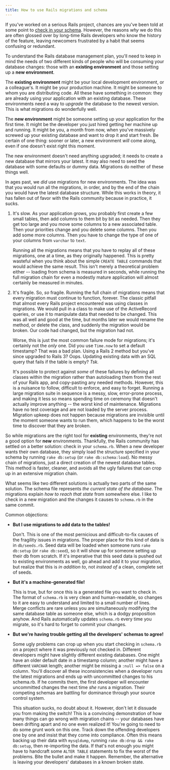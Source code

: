 ```yaml
---
title: How to use Rails migrations and schema
---
```


If you've worked on a serious Rails project, chances are you've been told at some point to [check in your schema](http://webcache.googleusercontent.com/search?q=cache:pOhqkWFMkx8J:www.saturnflyer.com/blog/jim/2010/09/14/always-check-in-schema-rb/+&cd=1&hl=en&ct=clnk&gl=us&client=firefox-a). However, the reasons *why* we do this are often glossed over by long-time Rails developers who know the history of the feature, leaving newcomers frustrated by a habit that seems confusing or redundant.

To understand the Rails database management plan, you'll need to keep in mind the needs of two different kinds of people who will be consuming your database changes: those with an **existing environment** and those setting up a **new environment**.

The **existing environment** might be your local development environment, or a colleague's. It might be your production machine. It might be someone to whom you are distributing code. All these have something in common: they are already using your application with an existing database. These environments need a way to *upgrade* the database to the newest version. This is what migrations do wonderfully well.

The **new environment** might be someone setting up your application for the first time. It might be the developer you just hired getting her machine up and running. It might be you, a month from now, when you've massively screwed up your existing database and want to drop it and start fresh. Be certain of one thing: sooner or later, a new environment *will* come along, even if one doesn't exist right this moment.

The new environment doesn't need anything upgraded; it needs to create a new database that mirrors your latest. It may also need to seed the database with some defaults or dummy data. Migrations do neither of these things well.

In ages past, we *did* use migrations for new environments. The idea was that you would run all the migrations, in order, and by the end of the chain you would have the latest database structure. While this works in theory, it has fallen out of favor with the Rails community because in practice, it sucks.

 1. It's slow. As your application grows, you probably first create a few small tables, then add columns to them bit by bit as needed. Then they get too large and you move some columns to a new associated table. Then your priorities change and you delete some columns. Then you add some more columns. Then you have to change the type of one of your columns from `varchar` to `text`.

    Running all the migrations means that you have to replay all of these migrations, one at a time, as they originally happened. This is pretty wasteful when you think about the simple `CREATE TABLE` commands that would achieve the same result. This isn't merely a theoretical problem either -- loading from schema is measured in seconds, while running the full migration chain for even a modestly mature application will almost certainly be measured in minutes.

 2. It's fragile. So, *so* fragile. Running the full chain of migrations means that every migration must continue to function, forever. The classic pitfall that almost every Rails project encountered was using classes in migrations. We would pull in a class to make use of the ActiveRecord queries, or use it to manipulate data that needed to be changed. This was all well and good at the time, but months later we would rename the method, or delete the class, and suddenly the migration would be broken. Our code had changed, but the migration had not.

    Worse, this is just the most common failure mode for migrations; it's certainly not the *only* one. Did you use `Time.now` to set a default timestamp? That was a bad plan. Using a Rails 2 method but you've since upgraded to Rails 3? Oops. Updating existing data with an SQL query that fails if the table is empty? *Tsk.*

    It's possible to protect against *some* of these failures by defining all classes within the migration rather than autoloading them from the rest of your Rails app, and copy-pasting any needed methods. However, this is a nuisance to follow, difficult to enforce, and easy to forget. Running a large migration suite in sequence is a messy, slow, error-prone process, and making it less so means spending time on ceremony that doesn't actually improve anything -- the worst kind of maintenance. Migrations have no test coverage and are not loaded by the server process. Migration upkeep does not happen because migrations are invisible until the moment someone wants to run them, which happens to be the worst time to discover that they are broken.

So while migrations are the right tool for **existing** environments, they're not a good option for **new** environments. Thankfully, the Rails community has settled on a better solution: check in your `schema.rb`. When a new developer wants their own database, they simply load the structure specified in your schema by running `rake db:setup` (or `rake db:schema:load`). No messy chain of migrations, just a direct creation of the newest database tables. This method is faster, cleaner, and avoids all the ugly failures that can crop up in an extensive migration chain.

What seems like two different solutions is actually two parts of the same solution. The schema file represents *the current state of the database*. The migrations explain *how to reach that state* from somewhere else. I like to check in a new migration and the changes it causes to `schema.rb` in the same commit.

Common objections:

 * **But I use migrations to add data to the tables!**

    Don't. This is one of the most pernicious and difficult-to-fix causes of the fragility issues in migrations. The proper place for this kind of data is in `db/seeds.rb`. Seed data will be loaded when someone runs `rake db:setup` (or `rake db:seed`), so it will show up for someone setting up their db from scratch. If it's imperative that this seed data is pushed out to existing environments as well, go ahead and add it to your migration, but realize that this is *in addition to*, not *instead of* a clean, complete set of seeds.

 * **But it's a machine-generated file!**

    This is true, but for once this is a generated file you want to check in. The format of `schema.rb` is very clean and human-readable, so changes to it are easy to understand and limited to a small number of lines. Merge conflicts are rare unless you are simultaneously modifying the same database table as someone else, which is a dodgy proposition anyhow. And Rails automatically updates `schema.rb` every time you migrate, so it's hard to forget to commit your changes.

 * **But we're having trouble getting all the developers' schemas to agree!**

    Some ugly problems can crop up when you start checking in `schema.rb` on a project where it was previously not checked in. Different developers might have slightly different existing databases. One might have an older default date in a timestamp column; another might have a different `VARCHAR` length; another might be missing a `:null => false` on a column. You'll discover all these inconsistencies when a developer runs the latest migrations and ends up with uncommitted changes to his schema.rb. If he commits them, the first developer will encounter uncommitted changes the next time *she* runs a migration. Their competing schemas are battling for dominance through your source control system.

    This situation sucks, no doubt about it. However, don't let it dissuade you from making the switch! This is a convincing demonstration of how many things can go wrong with migration chains -- your databases have been drifting apart and no one even realized it! You're going to need to do some grunt work on this one. Track down the offending developers one by one and insist that they come into compliance. Often this means backing up their data with `mysqldump`, running `rake db:drop && rake db:setup`, then re-importing the data. If that's not enough you might have to handcraft some `ALTER TABLE` statements to fix the worst of the problems. Bite the bullet and make it happen. Remember, the alternative is leaving your developers' databases in a known broken state.
